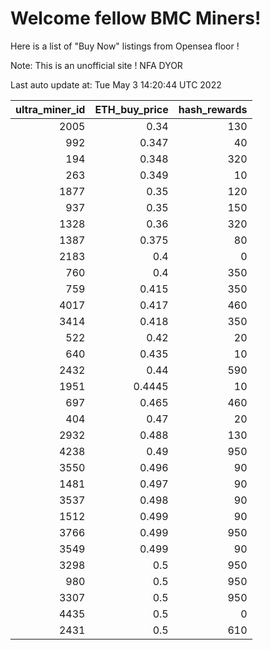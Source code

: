 # Welcome fellow BMC Miners!
Here is a list of "Buy Now" listings from Opensea floor !

Note: This is an unofficial site ! NFA DYOR


Last auto update at: Tue May  3 14:20:44 UTC 2022


|   ultra_miner_id |   ETH_buy_price |   hash_rewards |
|-----------------:|----------------:|---------------:|
|             2005 |          0.34   |            130 |
|              992 |          0.347  |             40 |
|              194 |          0.348  |            320 |
|              263 |          0.349  |             10 |
|             1877 |          0.35   |            120 |
|              937 |          0.35   |            150 |
|             1328 |          0.36   |            320 |
|             1387 |          0.375  |             80 |
|             2183 |          0.4    |              0 |
|              760 |          0.4    |            350 |
|              759 |          0.415  |            350 |
|             4017 |          0.417  |            460 |
|             3414 |          0.418  |            350 |
|              522 |          0.42   |             20 |
|              640 |          0.435  |             10 |
|             2432 |          0.44   |            590 |
|             1951 |          0.4445 |             10 |
|              697 |          0.465  |            460 |
|              404 |          0.47   |             20 |
|             2932 |          0.488  |            130 |
|             4238 |          0.49   |            950 |
|             3550 |          0.496  |             90 |
|             1481 |          0.497  |             90 |
|             3537 |          0.498  |             90 |
|             1512 |          0.499  |             90 |
|             3766 |          0.499  |            950 |
|             3549 |          0.499  |             90 |
|             3298 |          0.5    |            950 |
|              980 |          0.5    |            950 |
|             3307 |          0.5    |            950 |
|             4435 |          0.5    |              0 |
|             2431 |          0.5    |            610 |